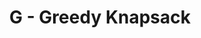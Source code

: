 ---
contest: ICPCAJ
year: 2021
round: Penyisihan
problem: G
title: G - Greedy Knapsack
pdf: /contests/ICPCAJ/G - Greedy Knapsack.pdf
---